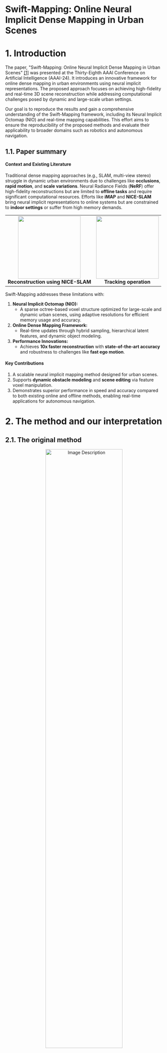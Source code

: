 # Swift-Mapping: Online Neural Implicit Dense Mapping in Urban Scenes


# 1. Introduction

The paper, "Swift-Mapping: Online Neural Implicit Dense Mapping in Urban Scenes" [[1]](#1-wu-ke-kaizhao-zhang-mingzhe-gao-jieru-zhao-zhongxue-gan-and-wenchao-ding-swift-mapping-online-neural-implicit-dense-mapping-in-urban-scenes-proceedings-of-the-aaai-conference-on-artificial-intelligence-38-no-6-march-24-2024-604856-httpsdoiorg101609aaaiv38i628420) was presented at the Thirty-Eighth AAAI Conference on Artificial Intelligence (AAAI-24). It introduces an innovative framework for online dense mapping in urban environments using neural implicit representations. The proposed approach focuses on achieving high-fidelity and real-time 3D scene reconstruction while addressing computational challenges posed by dynamic and large-scale urban settings.

Our goal is to reproduce the results and gain a comprehensive understanding of the Swift-Mapping framework, including its Neural Implicit Octomap (NIO) and real-time mapping capabilities. This effort aims to ensure the reproducibility of the proposed methods and evaluate their applicability to broader domains such as robotics and autonomous navigation.

## 1.1. Paper summary

#### Context and Existing Literature

Traditional dense mapping approaches (e.g., SLAM, multi-view stereo) struggle in dynamic urban environments due to challenges like **occlusions**, **rapid motion**, and **scale variations**. Neural Radiance Fields (**NeRF**) offer high-fidelity reconstructions but are limited to **offline tasks** and require significant computational resources. Efforts like **iMAP** and **NICE-SLAM** bring neural implicit representations to online systems but are constrained to **indoor settings** or suffer from high memory demands.

<table>
  <tr>
    <td align="center">
      <img src="./media/apartment_niceslam.gif" height="200px" /><br>
      <b>Reconstruction using NICE-SLAM</b>
    </td>
    <td align="center">
      <img src="./media/apartment_depth_color.gif" height="200px" /><br>
      <b>Tracking operation</b>
    </td>
  </tr>
</table>

Swift-Mapping addresses these limitations with:
1. **Neural Implicit Octomap (NIO):**
   - A sparse octree-based voxel structure optimized for large-scale and dynamic urban scenes, using adaptive resolutions for efficient memory usage and accuracy.
2. **Online Dense Mapping Framework:**
   - Real-time updates through hybrid sampling, hierarchical latent features, and dynamic object modeling.
3. **Performance Innovations:**
   - Achieves **10x faster reconstruction** with **state-of-the-art accuracy** and robustness to challenges like **fast ego motion**.

#### Key Contributions

1. A scalable neural implicit mapping method designed for urban scenes.
2. Supports **dynamic obstacle modeling** and **scene editing** via feature voxel manipulation.
3. Demonstrates superior performance in speed and accuracy compared to both existing online and offline methods, enabling real-time applications for autonomous navigation.


# 2. The method and our interpretation

## 2.1. The original method

<div align="center">
  <img src="./media/swift_mapping_banner.png" alt="Image Description" width="70%">
  <p><em>Figure 1: The Swift-Mapping pipeline</em></p>
</div>

### Methodology Overview
The method introduced in this paper primarily fuses RGB data from a camera and sparse point cloud data from a LiDAR using an MLP decoder to generate a map in the form of an octree structure. Initially, it takes RGB and sparse point cloud data, utilizing the CompletionFormer [[2]](#2-y-zhang-x-guo-m-poggi-z-zhu-g-huang-and-s-mattoccia-completionformer-depth-completion-with-convolutions-and-vision-transformers-2023-ieeecvf-conference-on-computer-vision-and-pattern-recognition-cvpr-vancouver-bc-canada-2023-pp-18527-18536-doi-101109cvpr52729202301777) framework for depth completion to interpolate sparse depth information and produce dense depth inputs.

Next, it initializes the octree structure to generate an octomap using this information by sparsely sampling the depth information along each ray and incorporating the camera pose. After initializing the octomap, feature vectors representing color and depth are generated using trilinear interpolation. Simultaneously, positional encoding is applied to create feature vectors representing the position of each voxel within the map. The generated color and depth feature vectors are combined with learnable memorization parameters to manage the retention and forgetting of features between frames. The resulting feature vectors, including positional encodings, are concatenated into a single feature vector and fed into an MLP decoder. This decoder adopts the ConvOnet architecture, which consists of five fully connected layers with a residual connection added to the third layer.

The network is trained using a combination of photometric loss, which penalizes the loss of RGB information, and geometric loss, which penalizes the loss of depth information. Finally, the output of the MLP decoder is used to reconstruct dense RGBD maps or generate 3D meshes using the Marching Cubes algorithm. Additionally, the MOTSFusion [[3]](#3-j-luiten-t-fischer-and-b-leibe-track-to-reconstruct-and-reconstruct-to-track-in-ieee-robotics-and-automation-letters-vol-5-no-2-pp-1803-1810-april-2020-doi-101109lra20202969183) framework is employed to generate a moving octree structure, enabling the modeling of dynamic environments without the need to retrain the network. The generated moving octree can also be utilized to modify the position of objects offline.

### Steps of the Algorithm
1. *Depth Completion:*
   - Utilizes the CompletionFormer framework to interpolate sparse depth into dense depth inputs.

2. *Octree Initialization:*
   - Initializes the Neural Implicit Octomap (NIO) associating valid octree voxels with latent features.
   - Sparse sampling of depth information along rays using the camera pose.

3. *Distance Adaptive Voxel Initialization:*
   - Voxels are initialized with resolutions that adapt to the distance of the region from the camera.
   - Nearby regions use finer resolution, while distant regions use coarser resolution to optimize memory and computational efficiency.
   - Voxel resolution at level $` k `$ is calculated as:
   
   $$\text{Voxel Resolution at Level } k = l \cdot 2^k$$, 
   
   where $` l = \text{minimum resolution} `$.
   
   - Voxel resolutions are dynamically selected based on scale variation at different distances:
   
   $$2^{k-K} \cdot d_{\text{max}} \leq \text{distance} < 2^{k-K+1} \cdot d_{\text{max}},$$
   
   where $` d_{\text{max}} `$ is the maximum sampling distance.

4. *Feature Vector Generation:*
   - *Depth and Color Features:* Generated via trilinear interpolation from neighboring voxels.
   - *Position Encoding:* Encodes spatial position of voxels in the map.
   - *Trainable Memorization Parameters ($` \alpha_k `$ and $` \beta_k `$):* Control the forgetting and retention of features across frames.

   Each voxel at level $` k `$ is associated with latent feature vectors for depth ($` \phi_d^k `$) and color ($` \phi_c^k `$):

   $$\phi_d^k(p) = (\phi_d^k(p), \alpha_k \phi_d^k(p), \alpha_k^2 \phi_d^k(p), \dots, \alpha_k^{2^{K-k}} \phi_d^k(p))$$

   $$\phi_c^k(p) = (\phi_c^k(p), \beta_k \phi_c^k(p), \beta_k^2 \phi_c^k(p), \dots, \beta_k^{2^{K-k}} \phi_c^k(p)).$$

   These latent vectors are concatenated across all levels $` k `$ using a max-pooling operation:

   $$\phi_d(p) = \max_k (|\phi_d^k(p)|), \quad \phi_c(p) = \max_k (|\phi_c^k(p)|).$$

5. *MLP Decoding:*
   - Combines feature vectors and feeds them into an MLP decoder following the ConvOnet architecture.
   - The decoder comprises 5 fully connected layers with residual connections on the third layer.
   - Predictions for occupancy ($` o_p `$) and color ($` c_p `$) are made as follows:
   
   $$o_p = f_\theta^d(p, \phi_d(p)), \quad c_p = f_\omega^c(p, \phi_c(p)).$$

6. *Training Objectives:*
   - *Photometric Loss ($` L_p `$):* Penalizes RGB information loss.
   
   $$L_p = \frac{1}{M} \sum_{m=1}^M || I_m - \hat{I}_m ||^2$$

   - *Geometric Loss ($` L_d `$):* Penalizes depth information loss.
   
   $$L_d = \frac{1}{M} \sum_{m=1}^M || D_m - \hat{D}_m ||^2$$

   - Combined optimization target:
   
   $$\min_{\theta, \omega, \alpha, \beta, \phi_d, \phi_c} (\lambda_d L_d + \lambda_p L_p)$$

7. *Output Generation:*
   - Dense RGB-D maps.
   - 3D meshes generated using *Marching Cubes*.

8. *Dynamic Scene Handling:*
   - Utilizes MOTSFusion to create a Moving Octree, modeling dynamic obstacles without retraining.
   - Supports scene editing by manipulating voxel features offline.


### Main Steps
1. Feed RGB and sparse point cloud data.
2. Initialize the Neural Implicit Octomap with adaptive voxel resolutions.
3. Train the MLP decoder using photometric and geometric losses.
4. Generate dense RGB-D maps or 3D meshes.
5. Optionally, use the Moving Octree for dynamic scene modeling or offline editing.

## 2.2. Our interpretation

### Depth Completion
In the KITTI dataset, we can only obtain the lidar and RGB data along with the camera pose. Since the lidar data is sparse, we need to find a way to calculate the depth information to be able to construct Octree structure. As is it addressed in Swift-Mapping, we are utilizing CompletionFormer to obtain the depth frame. 

<table>
  <tr>
    <td align="center">
      <img src="./data/lidar.png" /><br>
    </td>
  </tr>
  <tr>
    <td align="center">
      <img src="./data/rgb.png" /><br>
    </td>
  </tr>
  <tr>
    <td align="center">
      <img src="./data/depth.png" /><br>
      <b>Figure 2: Lidar and RGB frames processed to obtain depth frame using CompletionFormer Network [2]</b>
    </td>
  </tr>
</table>

### Octree Structure
We are simply utilizing the OctoMap API to obtain the octree voxel structure. The result is given in the below figure. Note that the octree structure is created in C++ and we used Pybind11 library to bind the octree API to the training code written Python.

<div align="center">
  <img src="./media/octomap_result.gif" alt="Image Description" width="70%">
  <p><em>Figure 3: Pointcloud obtained from depth-color frame pair using Octree structure</em></p>
</div>

### Dataset Usage
We directly use the KITTI dataset as it provides depth frames corresponding to RGB frames, along with intrinsic and extrinsic camera parameters. These parameters enable the construction of a point cloud for each frame at any given time using depth and RGB frames. Additionally, the camera pose information is utilized to accurately localize the generated point cloud during each iteration.

### Neural Implicit Octomap Structure
We constructed the octree using the well-known OctoMap library. This library includes built-in features that allow for the efficient storage of data and facilitate various tasks, such as ray casting for sparse sampling. 

By employing ConvOnet [[5]](#5-songyou-peng-and-michael-niemeyer-and-lars-mescheder-and-marc-pollefeys-and-andreas-geiger-2020-convolutional-occupancy-networks-httpsarxivorgabs200304618) we encode the RGB and depth data to obtain latent vectors for each valid voxel in the octree structure. Only using the relevant part of ConvOnet, which is the encoder of it, we are able to extract the depth and RGB feature vectors to feed them into MLPs.  

<div align="center">
  <img src="./media/volume_encoder.png" alt="Image Description" width="70%">
  <p><em>Figure 4: Volume encoder, 3D features</em></p>
</div>

After the 3D feature volume (assigning a feature vector for sampled voxels) is obtained using PointNet encoder, latent vectors are extracted for each of the sampled voxels in the neural implicit octomap using 3D U-Net. Lastly, hierarchical latent vectors are extracted as explained before.

<div align="center">
  <img src="./media/convonet_encoder_decoder.png" alt="Image Description" width="70%">
  <p><em>Figure 5: Feature vectors in a voxel grid (left), latent vectors are extracted using 3D U-Net (middle), latent vectors are fed to two different occupancy networks to predict depth and color (right)</em></p>
</div>

After the hierarchical latent vectors are extracted, they are passed through an MLP decoder with two heads (for depth and color, seperately) named as occupancy network to predict depth and color values for an input point. The encoder and decoder are traned together for this purpose.

### Sparse Sampling
We randomly cast rays at an order of ten thousands from camera pose in octomap. If the a ray does not hit any voxel, we recast another random ray until it hits a voxel in the octomap. Doing this for a number of times we generate a dataset for the network to extract latent vectors.  


# 3. Experiments and results

## 3.1. Experimental setup
We trained the encoder-decoder pair for 5000 samples sampled from the octomap generated from a single depth-color frame pair taken from KITTI dataset. We trained our network with a batch size of 32 for 16 epochs with Adam Optimizer.

## 3.2. Running the code
We first set the software environment to be able to use different software packages at once. To do that we first generate a docker container since each user has the possibility to face a compability issue while dealing with the third party software packages. We are using the same or similar software as it is used by the authors of Swift-Mapping.

One can setup the software environment following the below steps:
-  Install [Docker Engine](https://docs.docker.com/engine/install/) and create a docker usergroup and add the user in it following [the guide](https://docs.docker.com/engine/install/linux-postinstall/#manage-docker-as-a-non-root-user).
-  Install [VS Code](https://code.visualstudio.com/) and the required [Dev Containers](https://marketplace.visualstudio.com/items?itemName=ms-vscode-remote.remote-containers) extension pack.
-  After setting up the container inside VS Code, run [the script](https://github.com/CENG501-Projects/CENG501-Fall2024/blob/main/KoyuncuOzkaya/script.sh) with sudo privileges.
-  At the last stage, follow the guides written inside the software package's README files.

The following directory structure is used with the datasets included:

```
.
├── CMakeLists.txt
├── data
├── dataset.py
├── extern
├── generate_octomap_and_cast.py
├── interpolate.py
├── media
├── net.py
├── nice-slam
├── octomap_pybind.cpp
├── positional_encode.py
├── Readme.md
├── script.sh
├── trainer.py
├── unet3d.py
└── voxel_utils.py
```

One can train the model following the upcoming commands:
- `mkdir build && cd build && cmake .. && make`
- `python generate_octomap_and_cast.py`

You can download the pretrained checkpoints from [Google Drive](https://drive.google.com/drive/folders/1V7iCZmOJwOopxQHPaP3lY6scvVIz2jMV?usp=sharing) 


## 3.3. Results
After training the model for 16 epochs, we obtained the following loss graph. As it is shown in the graph, losses converges after nearly 8 epochs for the mentioned dataset. The quick convergence of the network can be related to the small size of the dataset that we trained on. Higher the dataset size, longer it takes and the validation accuracy can be further increased.

<div align="center">
  <img src="./media/loss.png" alt="Image Description" width="100%">
  <p><em>Figure 6: Training and Validation Losses after 16 Epochs</em></p>
</div>

The expected end results are given in Swift-Mapping as n the below figure.

<div align="center">
  <img src="./media/quantitative_results.png" alt="Image Description" width="100%">
  <p><em>Figure 7: Quantitative evaluation of volume rendering (from Swift-Mapping)</em></p>
</div>

After running the model the following output is expected to be obtained and NICE-SLAM comparison is also given.

<div align="center">
  <img src="./media/mapping.png" alt="Image Description" width="50%">
  <p><em>Figure 8: Expected result (from Swift-Mapping)</em></p>
</div>


# 4. Conclusion
The focus of this project is mainly trying to reproduce the results obtained in the paper Swift-Mapping. However, due to the non-clear language used in the paper and not mentioning some of the most important details about the work such as the encoder network usage to generate latent feature vectors, training setting details, how to utilize and/or construct Octree structure and unclear performence metrics we were able to produce the work with high number of assumptions. The paper claims that the work can be run in real time; however, even generating a simple Octree structure from a single depth-color frame pair takes more time than a second. Overall, with some more time the implementation can be improved further and optimized to make it perform better but in the limited time of the project implementation the progress is still satisfactory. The work here is promising real time urban area mapping. However, there is a gap to be filled with a serious attention. 


# 5. References

#### [1] Wu, Ke, Kaizhao Zhang, Mingzhe Gao, Jieru Zhao, Zhongxue Gan, and Wenchao Ding. “Swift-Mapping: Online Neural Implicit Dense Mapping in Urban Scenes.” Proceedings of the AAAI Conference on Artificial Intelligence 38, no. 6 (March 24, 2024): 6048–56. https://doi.org/10.1609/aaai.v38i6.28420.
#### [2] Y. Zhang, X. Guo, M. Poggi, Z. Zhu, G. Huang and S. Mattoccia, "CompletionFormer: Depth Completion with Convolutions and Vision Transformers," 2023 IEEE/CVF Conference on Computer Vision and Pattern Recognition (CVPR), Vancouver, BC, Canada, 2023, pp. 18527-18536, doi: 10.1109/CVPR52729.2023.01777.
#### [3] J. Luiten, T. Fischer and B. Leibe, "Track to Reconstruct and Reconstruct to Track," in IEEE Robotics and Automation Letters, vol. 5, no. 2, pp. 1803-1810, April 2020, doi: 10.1109/LRA.2020.2969183.
#### [4] Zhu, Z., Peng, S., Larsson, V., Xu, W., Bao, H., Cui, Z., Oswald, M. R., & Pollefeys, M. (2022). Nice-slam: Neural implicit scalable encoding for slam. 2022 IEEE/CVF Conference on Computer Vision and Pattern Recognition (CVPR). https://doi.org/10.1109/cvpr52688.2022.01245
#### [5] Songyou Peng and Michael Niemeyer and Lars Mescheder and Marc Pollefeys and Andreas Geiger (2020). Convolutional Occupancy Networks. https://arxiv.org/abs/2003.04618

# Contact

- **Yavuz Selim Özkaya**  
  Email: [e230518@metu.edu.tr](mailto:e230518@metu.edu.tr)  
  LinkedIn: [yavuzselimozkaya](https://www.linkedin.com/in/yavuzselimozkaya/)  
  GitHub: [ysozkaya](https://github.com/ysozkaya)

- **Eminalp Koyuncu**  
  Email: [e230788@metu.edu.tr](mailto:e230788@metu.edu.tr)  
  LinkedIn: [eminalp-koyuncu](https://www.linkedin.com/in/eminalp-koyuncu/)  
  GitHub: [eminalpkoyuncu](https://github.com/eminalpkoyuncu)
  
